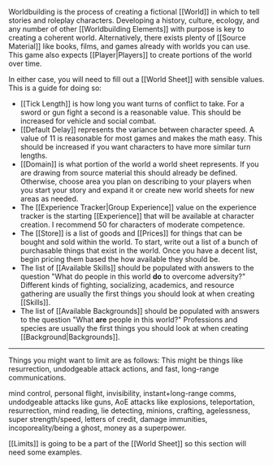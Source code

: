Worldbuilding is the process of creating a fictional [[World]] in which to tell stories and roleplay characters. Developing a history, culture, ecology, and any number of other [[Worldbuilding Elements]] with purpose is key to creating a coherent world. Alternatively, there exists plenty of [[Source Material]] like books, films, and games already with worlds you can use. This game also expects [[Player|Players]] to create portions of the world over time.

In either case, you will need to fill out a [[World Sheet]] with sensible values. This is a guide for doing so:

- [[Tick Length]] is how long you want turns of conflict to take. For a sword or gun fight a second is a reasonable value. This should be increased for vehicle and social combat.
- [[Default Delay]] represents the variance between character speed. A value of 11 is reasonable for most games and makes the math easy. This should be increased if you want characters to have more similar turn lengths.
- [[Domain]] is what portion of the world a world sheet represents. If you are drawing from source material this should already be defined. Otherwise, choose area you plan on describing to your players when you start your story and expand it or create new world sheets for new areas as needed.
- The [[Experience Tracker|Group Experience]] value on the experience tracker is the starting [[Experience]] that will be available at character creation. I recommend 50 for characters of moderate competence.
- The [[Store]] is a list of goods and [[Prices]] for things that can be bought and sold within the world. To start, write out a list of a bunch of purchasable things that exist in the world. Once you have a decent list, begin pricing them based the how available they should be.
- The list of [[Available Skills]] should be populated with answers to the question "What do people in this world **do** to overcome adversity?" Different kinds of fighting, socializing, academics, and resource gathering are usually the first things you should look at when creating [[Skills]].
- The list of [[Available Backgrounds]] should be populated with answers to the question "What **are** people in this world?" Professions and species are usually the first things you should look at when creating [[Background|Backgrounds]].

---

Things you might want to limit are as follows: This might be things like resurrection, undodgeable attack actions, and fast, long-range communications.

mind control, personal flight, invisibility, instant+long-range comms, undodgeable attacks like guns, AoE attacks like explosions, teleportation, resurrection, mind reading, lie detecting, minions, crafting, agelessness, super strength/speed, letters of credit, damage immunities, incoporeality/being a ghost, money as a superpower.

[[Limits]] is going to be a part of the [[World Sheet]] so this section will need some examples.